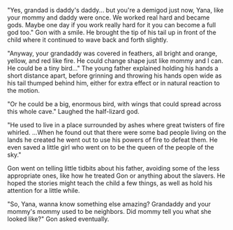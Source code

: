 "Yes, grandad is daddy's daddy... but you're a demigod just now, Yana, like your mommy and daddy were once. We worked real hard and became gods. Maybe one day if you work really hard for it you can become a full god too." Gon with a smile. He brought the tip of his tail up in front of the child where it continued to wave back and forth slightly.

"Anyway, your grandaddy was covered in feathers, all bright and orange, yellow, and red like fire. He could change shape just like mommy and I can. He could be a tiny bird..." The young father explained holding his hands a short distance apart, before grinning and throwing his hands open wide as his tail thumped behind him, either for extra effect or in natural reaction to the motion. 

"Or he could be a big, enormous bird, with wings that could spread across this whole cave." Laughed the half-lizard god.

"He used to live in a place surrounded by ashes where great twisters of fire whirled. ...When he found out that there were some bad people living on the lands he created he went out to use his powers of fire to defeat them. He even saved a little girl who went on to be the queen of the people of the sky."

Gon went on telling little tidbits about his father, avoiding some of the less appropriate ones, like how he treated Gon or anything about the slavers. He hoped the stories might teach the child a few things, as well as hold his attention for a little while.

"So, Yana, wanna know something else amazing? Grandaddy and your mommy's mommy used to be neighbors. Did mommy tell you what she looked like?" Gon asked eventually.